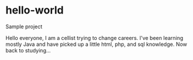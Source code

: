 # hello-world
Sample project

Hello everyone, I am a cellist trying to change careers. I've been learning mostly Java and have picked up a little html, php, and sql knowledge. Now back to studying...
